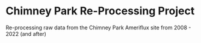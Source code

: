 # Chimney Park Re-Processing Project

Re-processing raw data from the Chimney Park Ameriflux site from 2008 - 2022 (and after)
